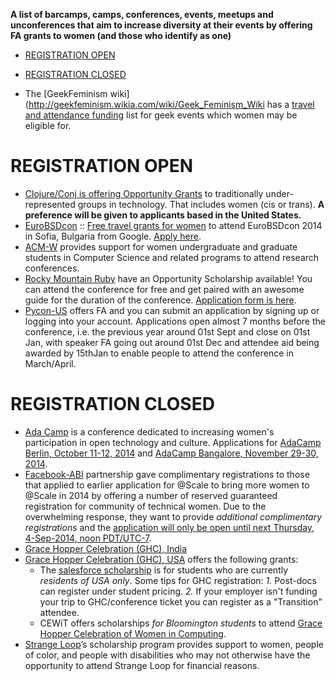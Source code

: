 **A list of barcamps, camps, conferences, events, meetups and unconferences that aim to increase diversity at their events by offering FA grants to women (and those who identify as one)**

- [REGISTRATION OPEN](#registration-open)
- [REGISTRATION CLOSED](#registration-closed)



- The [GeekFeminism wiki](http://geekfeminism.wikia.com/wiki/Geek_Feminism_Wiki has a [travel and attendance funding](http://geekfeminism.wikia.com/wiki/Travel_funding) list for geek events which women may be eligible for.


# REGISTRATION OPEN

- [Clojure/Conj is offering Opportunity Grants](http://clojure-conj.org/grants) to traditionally under-represented groups in technology. That includes women (cis or trans). __A preference will be given to applicants based in the United States.__
- [EuroBSDcon](http://2014.eurobsdcon.org/) :: [Free travel grants for women](http://geekfeminism.org/2014/08/23/quick-hit-free-tracavel-grants-for-women-to-attend-eurobsdcon-2014-in-sofia-bulgaria/) to attend EuroBSDcon 2014 in Sofia, Bulgaria from Google. [Apply here](https://docs.google.com/spreadsheet/viewform?formkey=dHpHa1JJbTFSY2ZOTHFSUXEyUzNGY2c6MA).
- [ACM-W](http://women.acm.org/scholarship) provides support for women undergraduate and graduate students in Computer Science and related programs to attend research conferences.
- [Rocky Mountain Ruby](http://rockymtnruby.com/) have an Opportunity Scholarship available! You can attend the conference for free and get paired with an awesome guide for the duration of the conference. [Application form is here](https://docs.google.com/forms/d/1g1nP_XVAMm06KyxiwBmtkWhU2p7juUPRJj9cNzpz5yU/viewform).
- [Pycon-US](https://us.pycon.org/2015/assistance/) offers FA and you can submit an application by signing up or logging into your account. Applications open almost 7 months before the conference, i.e. the previous year around 01st Sept and close on 01st Jan, with speaker FA going out around 01st Dec and attendee aid being awarded by 15thJan to enable people to attend the conference in March/April.



# REGISTRATION CLOSED 
- [Ada Camp](http://adacamp.org/) is a conference dedicated to increasing women's participation in open technology and culture. Applications for [AdaCamp Berlin, October 11-12, 2014](http://berlin.adacamp.org/apply/) and [AdaCamp Bangalore, November 29-30, 2014](http://bangalore.adacamp.org/apply/).
- [Facebook-ABI](https://code.facebook.com/atscale) partnership gave complimentary registrations to those that applied to earlier application for @Scale to bring more women to @Scale in 2014 by offering a number of reserved guaranteed registration for community of technical women. Due to the overwhelming response, they want to provide *additional complimentary registrations* and the [application will only be open until next Thursday, 4-Sep-2014, noon PDT/UTC-7](https://docs.google.com/forms/d/1UuZxxPVtXAj42V5jV5VgEZMMfpG7UecWyvZqjEvWHs0/viewform).
- [Grace Hopper Celebration (GHC), India](http://gracehopper.org.in/)
- [Grace Hopper Celebration (GHC), USA](http://gracehopper.org/) offers the following grants: 
   - The [salesforce scholarship](http://gracehopper.salesforceux.com) is for students who are currently *residents of USA only*. Some tips for GHC registration: *1.* Post-docs can register under student pricing. *2.* If your employer isn't funding your trip to GHC/conference ticket you can register as a "Transition" attendee.
   - CEWiT offers scholarships *for Bloomington students* to attend [Grace Hopper Celebration of Women in Computing](http://cewit.indiana.edu/news/ghc-scholarship.shtml).
- [Strange Loop](https://thestrangeloop.com/attendees/diversity-scholarships)’s scholarship program provides support to women, people of color, and people with disabilities who may not otherwise have the opportunity to attend Strange Loop for financial reasons.

